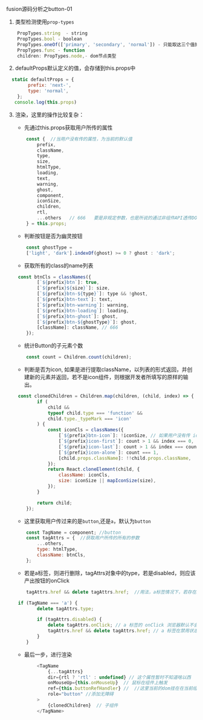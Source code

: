 
fusion源码分析之button-01


1. 类型检测使用`prop-types`
```js
    PropTypes.string  - string
    PropTypes.bool - boolean       
    PropTypes.oneOf(['primary', 'secondary', 'normal']) - 只能取这三个值的其中一个
    PropTypes.func - function
    children: PropTypes.node,- dom节点类型
```

2. defaultProps默认定义的值，会存储到this.props中
```js
  static defaultProps = {
        prefix: 'next-',
        type: 'normal',
    }; 
   console.log(this.props)
```


3. 渲染，这里的操作比较复杂：
    * 先通过this.props获取用户所传的属性
    ```js
        const {  //当用户没有传的属性，为当前的默认值
            prefix,
            className,
            type,
            size,
            htmlType,
            loading,
            text,
            warning,
            ghost,
            component,
            iconSize,
            children,
            rtl,
            ...others   // 666   要是非规定参数，也是所说的通过非组件API透传DOM
        } = this.props;
    ```


    * 判断按钮是否为幽灵按钮
    ```js
        const ghostType =
        ['light', 'dark'].indexOf(ghost) >= 0 ? ghost : 'dark';
    ```
    
    * 获取所有的class的name列表
    ```js
     const btnCls = classNames({
            [`${prefix}btn`]: true,
            [`${prefix}${size}`]: size,
            [`${prefix}btn-${type}`]: type && !ghost,
            [`${prefix}btn-text`]: text,
            [`${prefix}btn-warning`]: warning,
            [`${prefix}btn-loading`]: loading,
            [`${prefix}btn-ghost`]: ghost,
            [`${prefix}btn-${ghostType}`]: ghost,
            [className]: className, // 666
        });
    ```

    * 统计Button的子元素个数
    ```js
        const count = Children.count(children);
    ```

    * 判断是否为icon, 如果是进行提取className，以列表的形式返回，并创建新的元素并返回，若不是icon组件，则根据开发者所填写的原样的输出。
    ```js
     const clonedChildren = Children.map(children, (child, index) => {
            if (
                child &&
                typeof child.type === 'function' &&
                child.type._typeMark === 'icon'
            ) {
                const iconCls = classNames({
                    [`${prefix}btn-icon`]: !iconSize, // 如果用户没有传 iconSize，则使用该样式标记 icon 为 button 预设尺寸
                    [`${prefix}icon-first`]: count > 1 && index === 0,
                    [`${prefix}icon-last`]: count > 1 && index === count - 1,
                    [`${prefix}icon-alone`]: count === 1,
                    [child.props.className]: !!child.props.className,
                });
                return React.cloneElement(child, {
                    className: iconCls,
                    size: iconSize || mapIconSize(size),
                });
            }

            return child;
        });
    ```


    * 这里获取用户传过来的是`button`,还是`a`，默认为`button`
    ```js
        const TagName = component; //button
        const tagAttrs = {  //获取用户所传的所有的参数
            ...others,
            type: htmlType,
            className: btnCls,
        };
    ```

    * 若是a标签，则进行删除，tagAttrs对象中的type，若是disabled，则应该产出按钮的onClick
    ```js
        tagAttrs.href && delete tagAttrs.href;  //用法，a标签情况下，若存在href则删除 666
    ```

    ```js
     if (TagName === 'a') {
            delete tagAttrs.type;

            if (tagAttrs.disabled) {
                delete tagAttrs.onClick; // a 标签的 onClick 浏览器默认不会禁用
                tagAttrs.href && delete tagAttrs.href; // a 标签在禁用状态下无跳转
            }
        }
    ```


    * 最后一步，进行渲染
    ```js
            <TagName
                {...tagAttrs}
                dir={rtl ? 'rtl' : undefined} // 这个属性暂时不知道啥以西
                onMouseUp={this.onMouseUp}  // 鼠标在组件上触发
                ref={this.buttonRefHandler} //  //这里当前的dom挂在在当前组件上 
                role="button" //添加无障碍
            >
                {clonedChildren}  // 子组件
            </TagName>
    ```

